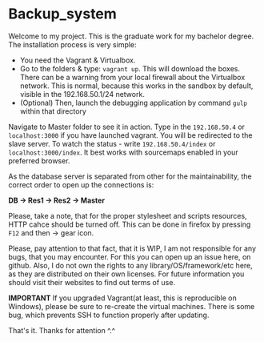 # Backup_system
Welcome to my project. This is the graduate work for my bachelor degree.
The installation process is very simple:
- You need the Vagrant & Virtualbox.
- Go to the folders & type: `vagrant up`. This will download the boxes. There can be a warning from your local firewall about the Virtualbox network. This is normal, because this works in the sandbox by default, visible in the 192.168.50.1/24 network.
- (Optional) Then, launch the debugging application by command `gulp` within that directory

Navigate to Master folder to see it in action. Type in the `192.168.50.4` or `localhost:3000` if you have launched vagrant. You will be redirected to the slave server. To watch the status - write `192.168.50.4/index` or `localhost:3000/index`.
It best works with sourcemaps enabled in your preferred browser.

As the database server is separated from other for the maintainability, 
the correct order to open up the connections is:

**DB -> Res1 -> Res2 -> Master**

Please, take a note, that for the proper stylesheet and scripts resources, HTTP cahce should be turned off. This can be done in firefox by pressing `F12` and then -> gear icon. 

Please, pay attention to that fact, that it is WIP, I am not responsible for any bugs, that you may encounter. For this you can open up an issue here, on github. Also, I do not own the rights to any library/OS/framework/etc here, as they are distributed on their own licenses. For future information you should visit their websites to find out terms of use.

**IMPORTANT**
If you upgraded Vagrant(at least, this is reproducible on Windows), please be sure to re-create the virtual machines. There is some bug, which prevents SSH to function properly after updating.

That's it. Thanks for attention ^.^